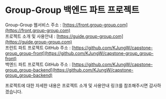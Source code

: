 # Group-Group 백엔드 파트 프로젝트

Group-Group 웹서비스 주소 : [https://front.group-group.com](https://front.group-group.com) \
프로젝트 소개 및 사용안내 : [https://guide.group-group.com](https://guide.group-group.com) \
프런트 파트 프로젝트 GitHub 주소 : [https://github.com/KJungW/capstone-group_group-front](https://github.com/KJungW/capstone-group_group-front) \
백엔드 파트 프로젝트 GitHub 주소 : [https://github.com/KJungW/capstone-group_group-backend](https://github.com/KJungW/capstone-group_group-backend)

프로젝트에 대한 자세한 내용은 프로젝트 소개 및 사용안내 링크를 참조해주시면 감사하겠습니다.